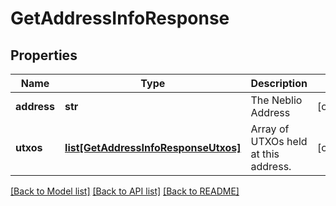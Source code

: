 # GetAddressInfoResponse

## Properties
Name | Type | Description | Notes
------------ | ------------- | ------------- | -------------
**address** | **str** | The Neblio Address | [optional] 
**utxos** | [**list[GetAddressInfoResponseUtxos]**](GetAddressInfoResponseUtxos.md) | Array of UTXOs held at this address. | [optional] 

[[Back to Model list]](../README.md#documentation-for-models) [[Back to API list]](../README.md#documentation-for-api-endpoints) [[Back to README]](../README.md)


